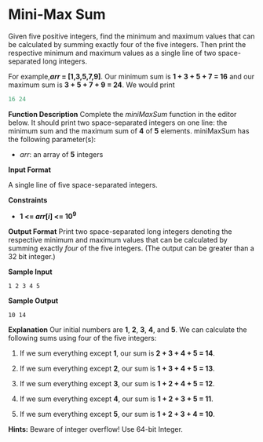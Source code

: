 # Mini-Max Sum

Given five positive integers, find the minimum and maximum values that can be calculated by summing exactly four of the five integers. Then print the respective minimum and maximum values as a single line of two space-separated long integers.

For example,***arr* = [1,3,5,7,9]**. Our minimum sum is **1 + 3 + 5 + 7 = 16** and our maximum sum is **3 + 5 + 7 + 9 = 24**. We would print
```mathematica
16 24
```

**Function Description**
Complete the *miniMaxSum* function in the editor below. It should print two space-separated integers on one line: the minimum sum and the maximum sum of **4** of **5** elements.
miniMaxSum has the following parameter(s):
- *arr*: an array of **5** integers

**Input Format**

  A single line of five space-separated integers.

**Constraints**

- **1 <= *arr*[*i*] <= 10<sup>9</sup>**

**Output Format**
Print two space-separated long integers denoting the respective minimum and maximum values that can be calculated by summing exactly *four* of the five integers. (The output can be greater than a 32 bit integer.)

**Sample Input**

```
1 2 3 4 5
```
**Sample Output**

```
10 14
```
**Explanation**
Our initial numbers are **1**, **2**, **3**, **4**, and **5**. We can calculate the following sums using four of the five
integers:

1. If we sum everything except **1**, our sum is **2 + 3 + 4 + 5 = 14**.

2. If we sum everything except **2**, our sum is **1 + 3 + 4 + 5 = 13**.

3. If we sum everything except **3**, our sum is **1 + 2 + 4 + 5 = 12**.

4. If we sum everything except **4**, our sum is **1 + 2 + 3 + 5 = 11**.

5. If we sum everything except **5**, our sum is **1 + 2 + 3 + 4 = 10**.

**Hints:** Beware of integer overflow! Use 64-bit Integer.


